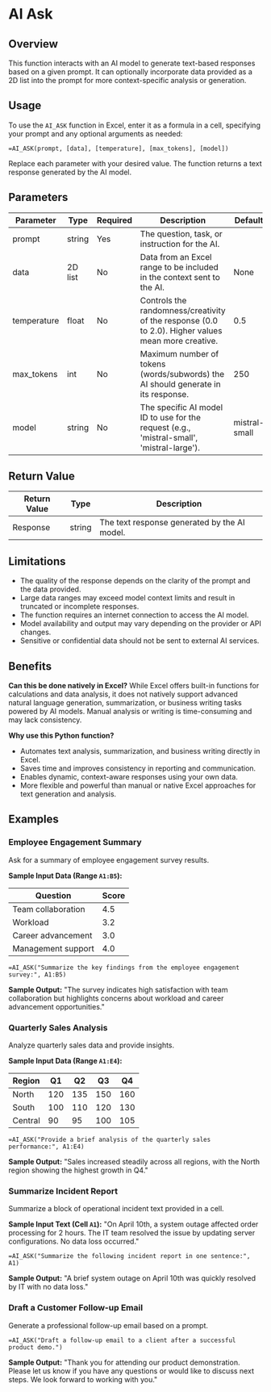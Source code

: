 # AI Ask

## Overview

This function interacts with an AI model to generate text-based responses based on a given prompt. It can optionally incorporate data provided as a 2D list into the prompt for more context-specific analysis or generation.

## Usage
To use the `AI_ASK` function in Excel, enter it as a formula in a cell, specifying your prompt and any optional arguments as needed:

```excel
=AI_ASK(prompt, [data], [temperature], [max_tokens], [model])
```
Replace each parameter with your desired value. The function returns a text response generated by the AI model.

## Parameters
| Parameter      | Type     | Required | Description                                                                                                 | Default         |
|---------------|----------|----------|-------------------------------------------------------------------------------------------------------------|-----------------|
| prompt        | string   | Yes      | The question, task, or instruction for the AI.                                                              |                 |
| data          | 2D list  | No       | Data from an Excel range to be included in the context sent to the AI.                                      | None            |
| temperature   | float    | No       | Controls the randomness/creativity of the response (0.0 to 2.0). Higher values mean more creative.          | 0.5             |
| max_tokens    | int      | No       | Maximum number of tokens (words/subwords) the AI should generate in its response.                           | 250             |
| model         | string   | No       | The specific AI model ID to use for the request (e.g., 'mistral-small', 'mistral-large').                   | mistral-small   |

## Return Value
| Return Value | Type   | Description                                  |
|--------------|--------|----------------------------------------------|
| Response     | string | The text response generated by the AI model. |

## Limitations
- The quality of the response depends on the clarity of the prompt and the data provided.
- Large data ranges may exceed model context limits and result in truncated or incomplete responses.
- The function requires an internet connection to access the AI model.
- Model availability and output may vary depending on the provider or API changes.
- Sensitive or confidential data should not be sent to external AI services.

## Benefits
**Can this be done natively in Excel?**
While Excel offers built-in functions for calculations and data analysis, it does not natively support advanced natural language generation, summarization, or business writing tasks powered by AI models. Manual analysis or writing is time-consuming and may lack consistency.

**Why use this Python function?**
- Automates text analysis, summarization, and business writing directly in Excel.
- Saves time and improves consistency in reporting and communication.
- Enables dynamic, context-aware responses using your own data.
- More flexible and powerful than manual or native Excel approaches for text generation and analysis.

## Examples

### Employee Engagement Summary
Ask for a summary of employee engagement survey results.

**Sample Input Data (Range `A1:B5`):**

| Question            | Score |
|---------------------|-------|
| Team collaboration  | 4.5   |
| Workload            | 3.2   |
| Career advancement  | 3.0   |
| Management support  | 4.0   |

```excel
=AI_ASK("Summarize the key findings from the employee engagement survey:", A1:B5)
```
**Sample Output:**
"The survey indicates high satisfaction with team collaboration but highlights concerns about workload and career advancement opportunities."

### Quarterly Sales Analysis
Analyze quarterly sales data and provide insights.

**Sample Input Data (Range `A1:E4`):**

| Region   | Q1   | Q2   | Q3   | Q4   |
|----------|------|------|------|------|
| North    | 120  | 135  | 150  | 160  |
| South    | 100  | 110  | 120  | 130  |
| Central  | 90   | 95   | 100  | 105  |

```excel
=AI_ASK("Provide a brief analysis of the quarterly sales performance:", A1:E4)
```
**Sample Output:**
"Sales increased steadily across all regions, with the North region showing the highest growth in Q4."

### Summarize Incident Report
Summarize a block of operational incident text provided in a cell.

**Sample Input Text (Cell `A1`):**
"On April 10th, a system outage affected order processing for 2 hours. The IT team resolved the issue by updating server configurations. No data loss occurred."

```excel
=AI_ASK("Summarize the following incident report in one sentence:", A1)
```
**Sample Output:**
"A brief system outage on April 10th was quickly resolved by IT with no data loss."

### Draft a Customer Follow-up Email
Generate a professional follow-up email based on a prompt.
```excel
=AI_ASK("Draft a follow-up email to a client after a successful product demo.")
```
**Sample Output:**
"Thank you for attending our product demonstration. Please let us know if you have any questions or would like to discuss next steps. We look forward to working with you."
